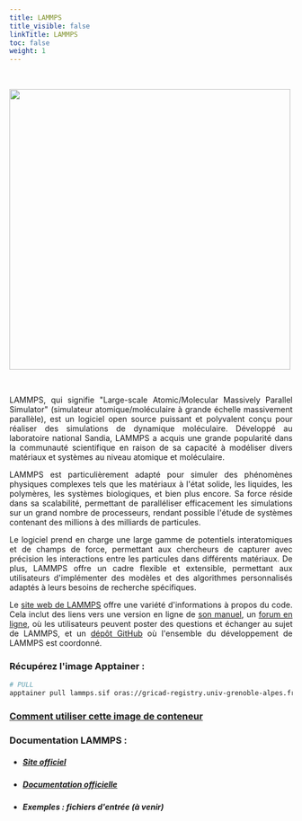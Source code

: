 ```yaml
---
title: LAMMPS
title_visible: false
linkTitle: LAMMPS
toc: false
weight: 1
---
```


<br/>

<a href="https://www.lammps.org/" target="_blank"><img src="/images/lammps-logo.png" width="500px"></a>

<br/>

<div align="justify">

LAMMPS, qui signifie "Large-scale Atomic/Molecular Massively Parallel Simulator" (simulateur atomique/moléculaire à grande échelle massivement parallèle), est un logiciel open source puissant et polyvalent conçu pour réaliser des simulations de dynamique moléculaire. Développé au laboratoire national Sandia, LAMMPS a acquis une grande popularité dans la communauté scientifique en raison de sa capacité à modéliser divers matériaux et systèmes au niveau atomique et moléculaire.

LAMMPS est particulièrement adapté pour simuler des phénomènes physiques complexes tels que les matériaux à l'état solide, les liquides, les polymères, les systèmes biologiques, et bien plus encore. Sa force réside dans sa scalabilité, permettant de paralléliser efficacement les simulations sur un grand nombre de processeurs, rendant possible l'étude de systèmes contenant des millions à des milliards de particules.

Le logiciel prend en charge une large gamme de potentiels interatomiques et de champs de force, permettant aux chercheurs de capturer avec précision les interactions entre les particules dans différents matériaux. De plus, LAMMPS offre un cadre flexible et extensible, permettant aux utilisateurs d'implémenter des modèles et des algorithmes personnalisés adaptés à leurs besoins de recherche spécifiques.

Le <a href="https://www.lammps.org/" target="_blank">site web de LAMMPS</a> offre une variété d'informations à propos du code. Cela inclut des liens vers une version en ligne de <a href="https://docs.lammps.org/Manual.html" target="_blank">son manuel</a>, un <a href="https://www.lammps.org/forum.html" target="_blank">forum en ligne</a>, où les utilisateurs peuvent poster des questions et échanger au sujet de LAMMPS, et un <a href="https://github.com/lammps/lammps" target="_blank">dépôt GitHub</a> où l'ensemble du développement de LAMMPS est coordonné.

</div>

<!-- ### Lien de téléchargement direct : {{< inline-svg src="paperclip" height="32px" width="32px" class="svg-inline-custom" >}} LAMMPS _(à venir)_ -->

### Récupérez l'image Apptainer :

```sh
# PULL
apptainer pull lammps.sif oras://gricad-registry.univ-grenoble-alpes.fr/diamond/apptainer/apptainer-singularity-projects/lammps.sif:latest
```

### <a href="/documentation/by-container/lammps">Comment utiliser cette image de conteneur</a>

### Documentation LAMMPS :

- ##### <a href="https://www.lammps.org/" target="_blank">Site officiel</a>

- ##### <a href="https://docs.lammps.org/" target="_blank">Documentation officielle</a>

- ##### Exemples : fichiers d'entrée _(à venir)_